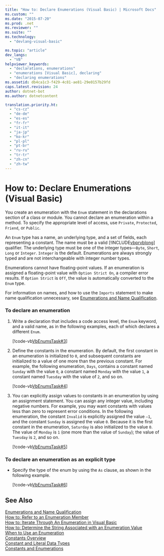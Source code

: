 ```yaml
---
title: "How to: Declare Enumerations (Visual Basic) | Microsoft Docs"
ms.custom: ""
ms.date: "2015-07-20"
ms.prod: .net
ms.reviewer: ""
ms.suite: ""
ms.technology: 
  - "devlang-visual-basic"

ms.topic: "article"
dev_langs: 
  - "VB"
helpviewer_keywords: 
  - "declarations, enumerations"
  - "enumerations [Visual Basic], declaring"
  - "declaring enumerations"
ms.assetid: db4ca1c3-f429-4c81-ae81-29e0157b29fd
caps.latest.revision: 24
author: dotnet-bot
ms.author: dotnetcontent

translation.priority.ht: 
  - "cs-cz"
  - "de-de"
  - "es-es"
  - "fr-fr"
  - "it-it"
  - "ja-jp"
  - "ko-kr"
  - "pl-pl"
  - "pt-br"
  - "ru-ru"
  - "tr-tr"
  - "zh-cn"
  - "zh-tw"
---
```

# How to: Declare Enumerations (Visual Basic)
You create an enumeration with the `Enum` statement in the declarations section of a class or module. You cannot declare an enumeration within a method. To specify the appropriate level of access, use `Private`, `Protected`, `Friend`, or `Public`.  
  
 An `Enum` type has a name, an underlying type, and a set of fields, each representing a constant. The name must be a valid [!INCLUDE[vbprvblong](~/includes/vbprvblong-md.md)] qualifier. The underlying type must be one of the integer types—`Byte`, `Short`, `Long` or `Integer`. `Integer` is the default. Enumerations are always strongly typed and are not interchangeable with integer number types.  
  
 Enumerations cannot have floating-point values. If an enumeration is assigned a floating-point value with `Option Strict On`, a compiler error results. If `Option Strict` is `Off`, the value is automatically converted to the `Enum` type.  
  
 For information on names, and how to use the `Imports` statement to make name qualification unnecessary, see [Enumerations and Name Qualification](../../../../visual-basic/programming-guide/language-features/constants-enums/enumerations-and-name-qualification.md).  
  
### To declare an enumeration  
  
1.  Write a declaration that includes a code access level, the `Enum` keyword, and a valid name, as in the following examples, each of which declares a different `Enum`.  
  
     [!code-vb[VbEnumsTask#3](../../../../visual-basic/language-reference/statements/codesnippet/VisualBasic/how-to-declare-enumerations_1.vb)]  
  
2.  Define the constants in the enumeration. By default, the first constant in an enumeration is initialized to `0`, and subsequent constants are initialized to a value of one more than the previous constant. For example, the following enumeration, `Days`, contains a constant named `Sunday` with the value `0`, a constant named `Monday` with the value `1`, a constant named `Tuesday` with the value of `2`, and so on.  
  
     [!code-vb[VbEnumsTask#4](../../../../visual-basic/language-reference/statements/codesnippet/VisualBasic/how-to-declare-enumerations_2.vb)]  
  
3.  You can explicitly assign values to constants in an enumeration by using an assignment statement. You can assign any integer value, including negative numbers. For example, you may want constants with values less than zero to represent error conditions. In the following enumeration, the constant `Invalid` is explicitly assigned the value `–1`, and the constant `Sunday` is assigned the value `0`. Because it is the first constant in the enumeration, `Saturday` is also initialized to the value `0`. The value of `Monday` is `1` (one more than the value of `Sunday`); the value of `Tuesday` is `2`, and so on.  
  
     [!code-vb[VbEnumsTask#5](../../../../visual-basic/language-reference/statements/codesnippet/VisualBasic/how-to-declare-enumerations_3.vb)]  
  
### To declare an enumeration as an explicit type  
  
-   Specify the type of the enum by using the `As` clause, as shown in the following example.  
  
     [!code-vb[VbEnumsTask#6](../../../../visual-basic/language-reference/statements/codesnippet/VisualBasic/how-to-declare-enumerations_4.vb)]  
  
## See Also  
 [Enumerations and Name Qualification](../../../../visual-basic/programming-guide/language-features/constants-enums/enumerations-and-name-qualification.md)   
 [How to: Refer to an Enumeration Member](../../../../visual-basic/programming-guide/language-features/constants-enums/how-to-refer-to-an-enumeration-member.md)   
 [How to: Iterate Through An Enumeration in Visual Basic](../../../../visual-basic/programming-guide/language-features/constants-enums/how-to-iterate-through-an-enumeration.md)   
 [How to: Determine the String Associated with an Enumeration Value](../../../../visual-basic/programming-guide/language-features/constants-enums/how-to-determine-the-string-associated-with-an-enumeration-value.md)   
 [When to Use an Enumeration](../../../../visual-basic/programming-guide/language-features/constants-enums/when-to-use-an-enumeration.md)   
 [Constants Overview](../../../../visual-basic/programming-guide/language-features/constants-enums/constants-overview.md)   
 [Constant and Literal Data Types](../../../../visual-basic/programming-guide/language-features/constants-enums/constant-and-literal-data-types.md)   
 [Constants and Enumerations](../../../../visual-basic/language-reference/constants-and-enumerations.md)